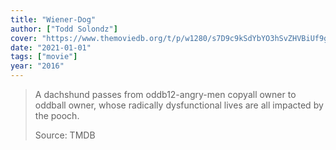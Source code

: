 ```yaml
---
title: "Wiener-Dog"
author: ["Todd Solondz"]
cover: "https://www.themoviedb.org/t/p/w1280/s7D9c9kSdYbYO3hSvZHVBiUf9gk.jpg"
date: "2021-01-01"
tags: ["movie"]
year: "2016"
---
```


> A dachshund passes from oddb12-angry-men copyall owner to oddball owner, whose radically dysfunctional lives are all impacted by the pooch.
>
> Source: TMDB
